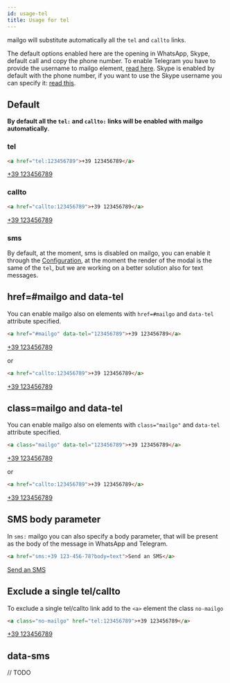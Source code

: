 ```yaml
---
id: usage-tel
title: Usage for tel
---
```


mailgo will substitute automatically all the `tel` and `callto` links.

The default options enabled here are the opening in WhatsApp, Skype, default call and copy the phone number. To enable Telegram you have to provide the username to mailgo element, <a href="/docs/telegram">read here</a>. Skype is enabled by default with the phone number, if you want to use the Skype username you can specify it: <a href="/docs/skype">read this</a>.

## Default

**By default all the `tel:` and `callto:` links will be enabled with mailgo automatically**.

### tel

```html
<a href="tel:123456789">+39 123456789</a>
```

<a href="tel:123456789">+39 123456789</a>

### callto

```html
<a href="callto:123456789">+39 123456789</a>
```

<a href="callto:123456789">+39 123456789</a>

### sms

By default, at the moment, sms is disabled on mailgo, you can enable it through the [Configuration](/docs/configuration), at the moment the render of the modal is the same of the `tel`, but we are working on a better solution also for text messages.

## href=#mailgo and data-tel

You can enable mailgo also on elements with `href=#mailgo` and `data-tel` attribute specified.

```html
<a href="#mailgo" data-tel="123456789">+39 123456789</a>
```

<a href="#mailgo" data-tel="123456789">+39 123456789</a>

or

```html
<a href="callto:123456789">+39 123456789</a>
```

<a href="callto:123456789">+39 123456789</a>

## class=mailgo and data-tel

You can enable mailgo also on elements with `class="mailgo"` and `data-tel` attribute specified.

```html
<a class="mailgo" data-tel="123456789">+39 123456789</a>
```

<a href="" class="mailgo" data-tel="123456789">+39 123456789</a>

or

```html
<a href="callto:123456789">+39 123456789</a>
```

<a href="callto:123456789">+39 123456789</a>

## SMS body parameter

In `sms:` mailgo you can also specify a body parameter, that will be present as the body of the message in WhatsApp and Telegram.

```html
<a href="sms:+39 123-456-78?body=text">Send an SMS</a>
```

<a href="sms:+39 123-456-78?body=text">Send an SMS</a>

## Exclude a single tel/callto

To exclude a single tel/callto link add to the `<a>` element the class `no-mailgo`

```html
<a class="no-mailgo" href="tel:123456789">+39 123456789</a>
```

<a class="no-mailgo" href="tel:123456789">+39 123456789</a>

## data-sms

// TODO
